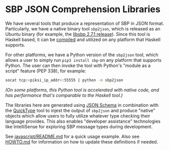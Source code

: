 # SBP JSON Comprehension Libraries

We have several tools that produce a representation of SBP in JSON format.
Particularly, we have a native binary tool `sbp2json`, which is released as an
Ubuntu binary (for example, the [libsbp 2.7.1 release][1]).  Since this tool is
Haskell based, it can be [compiled][2] and utilized on any platform that
Haskell supports.

[1]: https://github.com/swift-nav/libsbp/releases/download/v2.7.1/sbp_linux_tools.tar.gz
[2]: https://github.com/swift-nav/libsbp/tree/master/haskell

For other platforms, we have a Python version of the `sbp2json` tool, which allows
a user to simply run `pip3 install sbp` on any platform that supports Python.
The user can then invoke the tool with Python's "module as a script" feature
(PEP 338), for example:

```sh
socat tcp:<piksi_ip_addr>:55555 | python -m sbp2json
```

*(On some platforms, this Python tool is accelerated with native code, and has
performance that's comparable to the Haskell tool.)*

The libraries here are generated using [JSON Schema][3] in combination with the
[QuickType][4] tool to injest the output of `sbp2json` and produce "native" objects
which allow users to fully utilize whatever type checking their language provides.
This also enables "developer assistance" technologies like IntelliSense for
exploring SBP message types during development.

[3]: https://json-schema.org/
[4]: https://github.com/quicktype/quicktype

See [javascript/README.md](../javascript/README.md) for a quick usage example.
Also see [HOWTO.md](../HOWTO.md) for information on how to update these
definitions if needed.
